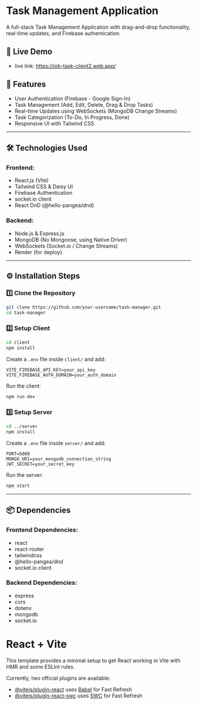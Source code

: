 # Task Management Application

A full-stack Task Management Application with drag-and-drop functionality, real-time updates, and Firebase authentication.

## 🚀 Live Demo
 
 - live link: https://job-task-client2.web.app/

## 📂 Features
- User Authentication (Firebase - Google Sign-In)
- Task Management (Add, Edit, Delete, Drag & Drop Tasks)
- Real-time Updates using WebSockets (MongoDB Change Streams)
- Task Categorization (To-Do, In Progress, Done)
- Responsive UI with Tailwind CSS

---

## 🛠️ Technologies Used
### **Frontend:**
- React.js (Vite)
- Tailwind CSS & Daisy UI
- Firebase Authentication
- socket.io client
- React DnD (@hello-pangea/dnd)

### **Backend:**
- Node.js & Express.js
- MongoDB (No Mongoose, using Native Driver)
- WebSockets (Socket.io / Change Streams)
- Render (for deploy)

---

## ⚙️ Installation Steps

### **1️⃣ Clone the Repository**
```bash
git clone https://github.com/your-username/task-manager.git
cd task-manager
```

### **2️⃣ Setup Client**
```bash
cd client
npm install
```

Create a `.env` file inside `client/` and add:
```env
VITE_FIREBASE_API_KEY=your_api_key
VITE_FIREBASE_AUTH_DOMAIN=your_auth_domain
```

Run the client:
```bash
npm run dev
```

### **3️⃣ Setup Server**
```bash
cd ../server
npm install
```

Create a `.env` file inside `server/` and add:
```env
PORT=5000
MONGO_URI=your_mongodb_connection_string
JWT_SECRET=your_secret_key
```

Run the server:
```bash
npm start
```

---

## 📦 Dependencies

### **Frontend Dependencies:**
- react
- react-router
- tailwindcss
- @hello-pangea/dnd
- socket.io client

### **Backend Dependencies:**
- express
- cors
- dotenv
- mongodb
- socket.io



# React + Vite

This template provides a minimal setup to get React working in Vite with HMR and some ESLint rules.

Currently, two official plugins are available:

- [@vitejs/plugin-react](https://github.com/vitejs/vite-plugin-react/blob/main/packages/plugin-react/README.md) uses [Babel](https://babeljs.io/) for Fast Refresh
- [@vitejs/plugin-react-swc](https://github.com/vitejs/vite-plugin-react-swc) uses [SWC](https://swc.rs/) for Fast Refresh
